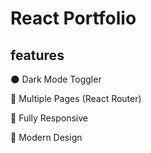 # React Portfolio


## features

🌑 Dark Mode Toggler

📖 Multiple Pages (React Router)

📱 Fully Responsive

🎨 Modern Design


